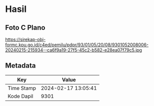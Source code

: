 # Hasil

## Foto C Plano

https://sirekap-obj-formc.kpu.go.id/c4ed/pemilu/pdpr/93/01/05/20/08/9301052008006-20240215-215934--ca6f9a19-27f5-45c2-b582-e28ea07f79c5.jpg


## Metadata

| Key        | Value               |
| ---------- | ------------------- |
| Time Stamp | 2024-02-17 13:05:41 |
| Kode Dapil | 9301                |



